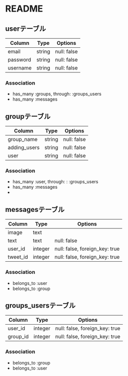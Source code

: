 # README
## userテーブル
|Column|Type|Options|
|------|----|-------|
|email|string|null: false|
|password|string|null: false|
|username|string|null: false|
### Association
- has_many :groups, through: :groups_users
- has_many :messages

## groupテーブル
|Column|Type|Options|
|------|----|-------|
|group_name|string|null: false|
|adding_users|string|null: false|
|user|string|null: false|
### Association
- has_many :user, through: : :groups_users
- has_many :messages
- 

## messagesテーブル
|Column|Type|Options|
|------|----|-------|
|image|text|
|text|text|null: false|
|user_id|integer|null: false, foreign_key: true|
|tweet_id|integer|null: false, foreign_key: true|

### Association
- belongs_to :user
- belongs_to :group


## groups_usersテーブル
|Column|Type|Options|
|------|----|-------|
|user_id|integer|null: false, foreign_key: true|
|group_id|integer|null: false, foreign_key: true|

### Association
- belongs_to :group
- belongs_to :user

